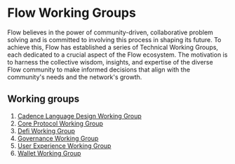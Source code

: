 # Flow Working Groups

Flow believes in the power of community-driven, collaborative problem solving and is committed to involving this process in shaping its future.
To achieve this, Flow has established a series of Technical Working Groups, each dedicated to a crucial aspect of the Flow ecosystem.
The motivation is to harness the collective wisdom, insights, and expertise of the diverse Flow community to make informed decisions that align with the community's needs and the network's growth.

## Working groups
1. [Cadence Language Design Working Group](./cadence_language_design_working_group)
2. [Core Protocol Working Group](./core_protocol_working_group)
3. [Defi Working Group](./defi_working_group)
4. [Governance Working Group](./governance_working_group)
5. [User Experience Working Group](./user_experience_working_group)
6. [Wallet Working Group](./wallet_working_group)
